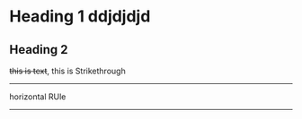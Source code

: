 <!-- Headings -->
# __Heading__ 1 ddjdjdjd
## **Heading** 2

<!-- Strikethrough -->
~~this is text~~, this is Strikethrough

<!-- Horizontal Rule -->

---
horizontal RUle
___
